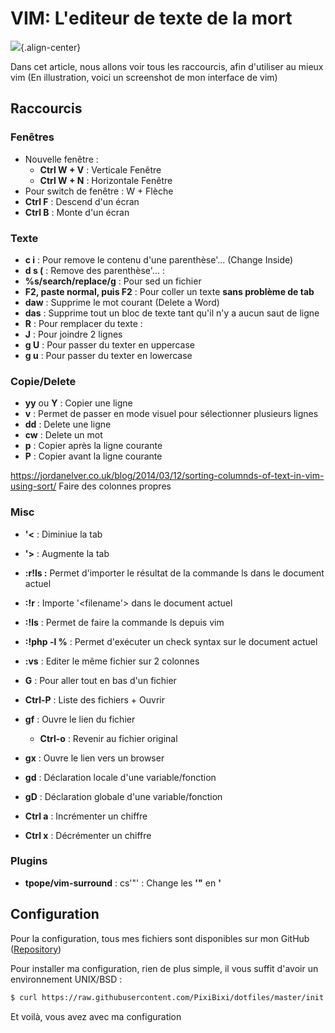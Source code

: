 # VIM: L'editeur de texte de la mort 
 
![](https://i.imgur.com/u1Nt2cK.png){.align-center} 
 
Dans cet article, nous allons voir tous les raccourcis, afin d'utiliser 
au mieux vim (En illustration, voici un screenshot de mon interface de 
vim) 
 
## Raccourcis 
 
### Fenêtres 
 
-   Nouvelle fenêtre : 
    -   **Ctrl W + V** : Verticale Fenêtre 
    -   **Ctrl W + N** : Horizontale Fenêtre 
-   Pour switch de fenêtre : W + Flèche 
-   **Ctrl F** : Descend d'un écran 
-   **Ctrl B** : Monte d'un écran 
 
### Texte 
 
-   **c i** : Pour remove le contenu d'une parenthèse'... (Change 
    Inside) 
-   **d s (** : Remove des parenthèse'... : 
-   **%s/search/replace/g** : Pour sed un fichier 
-   **F2, paste normal, puis F2** : Pour coller un texte **sans problème 
    de tab** 
-   **daw** : Supprime le mot courant (Delete a Word) 
-   **das** : Supprime tout un bloc de texte tant qu'il n'y a aucun 
    saut de ligne 
-   **R** : Pour remplacer du texte : 
-   **J** : Pour joindre 2 lignes 
-   **g U** : Pour passer du texter en uppercase 
-   **g u** : Pour passer du texter en lowercase 
 
### Copie/Delete 
 
-   **yy** ou **Y** : Copier une ligne 
-   **v** : Permet de passer en mode visuel pour sélectionner plusieurs 
    lignes 
-   **dd** : Delete une ligne 
-   **cw** : Delete un mot 
-   **p** : Copier après la ligne courante 
-   **P** : Copier avant la ligne courante 
 
<https://jordanelver.co.uk/blog/2014/03/12/sorting-columnds-of-text-in-vim-using-sort/> Faire des colonnes propres 
 
### Misc 
 
-   **'<** : Diminiue la tab 
-   **'>** : Augmente la tab 
-   **:r!ls :** Permet d'importer le résultat de la commande ls dans le 
    document actuel 
-   **:!r<filename>** : Importe '<filename'> dans le document actuel 
-   **:!ls** : Permet de faire la commande ls depuis vim 
-   **:!php -l %** : Permet d'exécuter un check syntax sur le document 
    actuel 
-   **:vs** : Editer le même fichier sur 2 colonnes 
 
-   **G** : Pour aller tout en bas d'un fichier 
-   **Ctrl-P** : Liste des fichiers + Ouvrir 
 
-   **gf** : Ouvre le lien du fichier 
    -   **Ctrl-o** : Revenir au fichier original 
-   **gx** : Ouvre le lien vers un browser 
-   **gd** : Déclaration locale d'une variable/fonction 
-   **gD** : Déclaration globale d'une variable/fonction 
 
-   **Ctrl a** : Incrémenter un chiffre 
-   **Ctrl x** : Décrémenter un chiffre 
 
### Plugins 
 
-   **tpope/vim-surround** : cs'"' : Change les **'"** en **'** 
 
## Configuration 
 
Pour la configuration, tous mes fichiers sont disponibles sur mon GitHub 
([Repository](https://github.com/PixiBixi/dotfiles)) 
 
Pour installer ma configuration, rien de plus simple, il vous suffit 
d'avoir un environnement UNIX/BSD : 
 
``` bash 
$ curl https://raw.githubusercontent.com/PixiBixi/dotfiles/master/init.sh | bash 
``` 
 
Et voilà, vous avez avec ma configuration 
